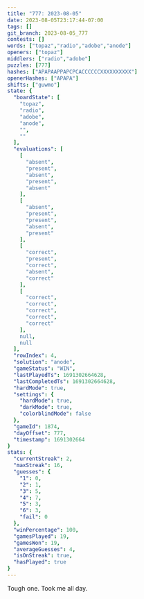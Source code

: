 ```yaml
---
title: "777: 2023-08-05"
date: 2023-08-05T23:17:44-07:00
tags: []
git_branch: 2023-08-05_777
contests: []
words: ["topaz","radio","adobe","anode"]
openers: ["topaz"]
middlers: ["radio","adobe"]
puzzles: [777]
hashes: ["APAPAAPPAPCPCACCCCCCXXXXXXXXXX"]
openerHashes: ["APAPA"]
shifts: ["guwmo"]
state: {
  "boardState": [
    "topaz",
    "radio",
    "adobe",
    "anode",
    "",
    ""
  ],
  "evaluations": [
    [
      "absent",
      "present",
      "absent",
      "present",
      "absent"
    ],
    [
      "absent",
      "present",
      "present",
      "absent",
      "present"
    ],
    [
      "correct",
      "present",
      "correct",
      "absent",
      "correct"
    ],
    [
      "correct",
      "correct",
      "correct",
      "correct",
      "correct"
    ],
    null,
    null
  ],
  "rowIndex": 4,
  "solution": "anode",
  "gameStatus": "WIN",
  "lastPlayedTs": 1691302664628,
  "lastCompletedTs": 1691302664628,
  "hardMode": true,
  "settings": {
    "hardMode": true,
    "darkMode": true,
    "colorblindMode": false
  },
  "gameId": 1874,
  "dayOffset": 777,
  "timestamp": 1691302664
}
stats: {
  "currentStreak": 2,
  "maxStreak": 16,
  "guesses": {
    "1": 0,
    "2": 1,
    "3": 5,
    "4": 7,
    "5": 3,
    "6": 3,
    "fail": 0
  },
  "winPercentage": 100,
  "gamesPlayed": 19,
  "gamesWon": 19,
  "averageGuesses": 4,
  "isOnStreak": true,
  "hasPlayed": true
}
---
```

<!-- more -->
Tough one. Took me all day. 
